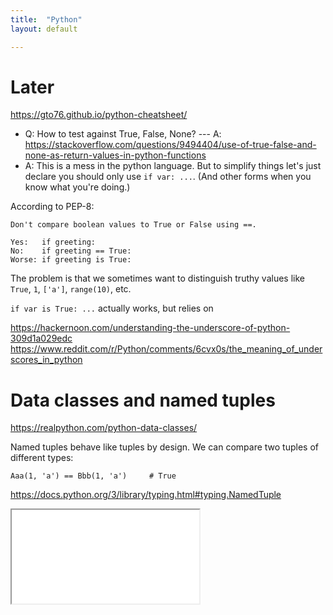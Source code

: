 ```yaml
---
title:  "Python"
layout: default

---
```


# Later

<https://gto76.github.io/python-cheatsheet/>


- Q: How to test against True, False, None? --- A: <https://stackoverflow.com/questions/9494404/use-of-true-false-and-none-as-return-values-in-python-functions>
- A: 
This is a mess in the python language.
But to simplify things let's just declare you should only use `if var: ...`.
(And other forms when you know what you're doing.)

According to PEP-8:

```
Don't compare boolean values to True or False using ==.

Yes:   if greeting:
No:    if greeting == True:
Worse: if greeting is True:
```

The problem is that we sometimes want to distinguish truthy values like `True`, `1`, `['a']`, `range(10)`, etc.

`if var is True: ...` actually works, but relies on 

<https://hackernoon.com/understanding-the-underscore-of-python-309d1a029edc>
<https://www.reddit.com/r/Python/comments/6cvx0s/the_meaning_of_underscores_in_python>


# Data classes and named tuples

<https://realpython.com/python-data-classes/>

Named tuples behave like tuples by design. We can compare two tuples of different types:

```
Aaa(1, 'a') == Bbb(1, 'a')     # True
```

<https://docs.python.org/3/library/typing.html#typing.NamedTuple>


<iframe class="autoresize nodisplay superlearn-iframe" src="{{ site.superlearn_url }}/ht/asdf2?deckname=python -- named tuples and data classes">
    <p>Your browser does not support iframes.</p>
</iframe>
